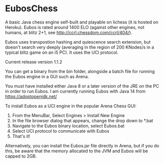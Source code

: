 # EubosChess
A basic Java chess engine self-built and playable on lichess (it is hosted on Heroku). Eubos is rated around 1400 ELO (against other engines, not humans, at blitz 2+1, see  http://ccrl.chessdom.com/ccrl/404/).

Eubos uses transpostion hashing and quiescence search extension, but doesn't search very deeply (averaging in the region of 200 KNodes/s in a typical blitz game on an i5 PC). It uses the UCI protocol.

Current release version 1.1.2

You can get a binary from the bin folder, alongside a batch file for running the Eubos engine in a GUI such as Arena.

You must have installed either Java 8 or a later version of the JRE on the PC in order to run Eubos. I am currently running Eubos with Java 14 from https://adoptopenjdk.net/

To install Eubos as a UCI engine in the popular Arena Chess GUI:

1. From the MenuBar, Select Engines > Install New Engine
2. In the file browser dialog that appears, change the drop down to *.bat
3. Navigate to the Eubos binary location, select Eubos.bat
4. Select UCI protocol to communicate with Eubos
5. That's it!

Alternatively, you can install the Eubos.jar file directly in Arena, but if you do this, be aware that the memory allocated to the JVM and Eubos will be capped to 2GB.
